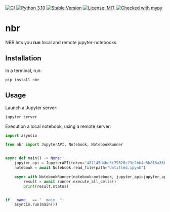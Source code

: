 [![CI](https://github.com/zhivykh/nbr/workflows/CI/badge.svg)](https://github.com/zhivykh/nbr/actions/workflows/main.yml) [![Python 3.10](https://img.shields.io/badge/python-3.10-blue.svg)](https://www.python.org/downloads/release/python-3100/) [![Stable Version](https://img.shields.io/pypi/v/nbr?color=blue)](https://pypi.org/project/nbr/) [![License: MIT](https://img.shields.io/badge/License-MIT-yellow.svg)](https://opensource.org/licenses/MIT) [![Checked with mypy](http://www.mypy-lang.org/static/mypy_badge.svg)](http://mypy-lang.org/)

# nbr
NBR lets you **run** local and remote jupyter-notebooks.

## Installation
In a terminal, run:
```
pip install nbr
```

## Usage

Launch a Jupyter server:
```
jupyter server
```

Execution a local notebook, using a remote server:


```python
import asyncio

from nbr import JupyterAPI, Notebook, NotebookRunner


async def main() -> None:
    jupyter_api = JupyterAPI(token="481145d4be3c79620c23e2bb4e5b818a3669c4e88ea75c35")
    notebook = await Notebook.read_file(path="Untitled.ipynb")

    async with NotebookRunner(notebook=notebook, jupyter_api=jupyter_api) as runner:
        result = await runner.execute_all_cells()
        print(result.status)


if __name__ == "__main__":
    asyncio.run(main())
```